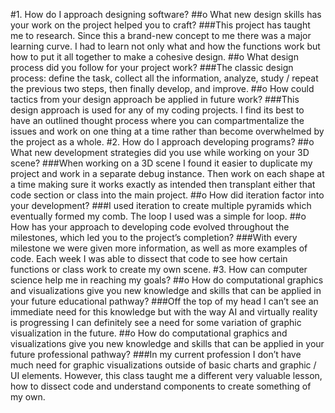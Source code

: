 #1.	How do I approach designing software?
##o	What new design skills has your work on the project helped you to craft?
###This project has taught me to research. Since this a brand-new concept to me there was a major learning curve. I had to learn not only what and how the functions work but how to put it all together to make a cohesive design.
##o	What design process did you follow for your project work?
###The classic design process: define the task, collect all the information, analyze, study / repeat the previous two steps, then finally develop, and improve.
##o	How could tactics from your design approach be applied in future work?
###This design approach is used for any of my coding projects. I find its best to have an outlined thought process where you can compartmentalize the issues and work on one thing at a time rather than become overwhelmed by the project as a whole.
#2.	How do I approach developing programs?
##o	What new development strategies did you use while working on your 3D scene?
###When working on a 3D scene I found it easier to duplicate my project and work in a separate debug instance. Then work on each shape at a time making sure it works exactly as intended then transplant either that code section or class into the main project.
##o	How did iteration factor into your development?
###I used iteration to create multiple pyramids which eventually formed my comb. The loop I used was a simple for loop.
##o	How has your approach to developing code evolved throughout the milestones, which led you to the project’s completion?
###With every milestone we were given more information, as well as more examples of code. Each week I was able to dissect that code to see how certain functions or class work to create my own scene. 
#3.	How can computer science help me in reaching my goals?
##o	How do computational graphics and visualizations give you new knowledge and skills that can be applied in your future educational pathway?
###Off the top of my head I can’t see an immediate need for this knowledge but with the way AI and virtually reality is progressing I can definitely see a need for some variation of graphic visualization in the future.
##o	How do computational graphics and visualizations give you new knowledge and skills that can be applied in your future professional pathway?
###In my current profession I don’t have much need for graphic visualizations outside of basic charts and graphic / UI elements. However, this class taught me a different very valuable lesson, how to dissect code and understand components to create something of my own.
